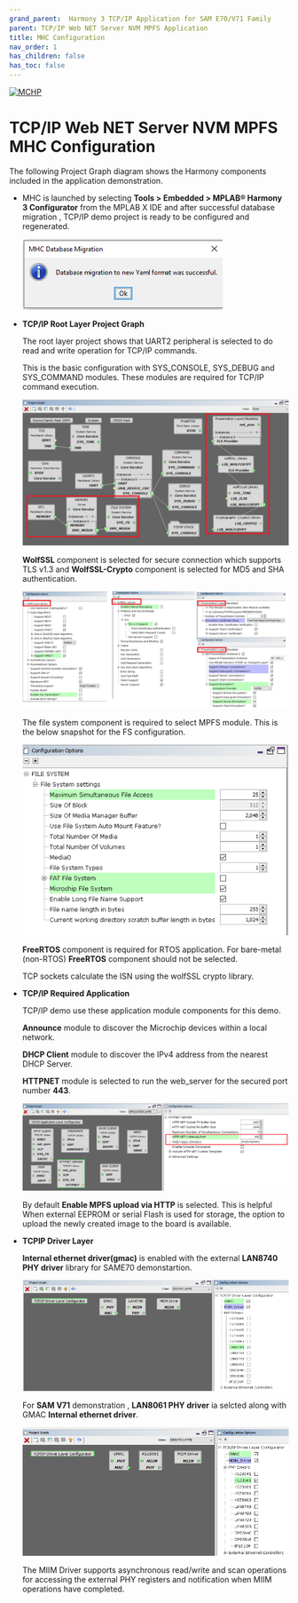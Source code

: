 ```yaml
---
grand_parent:  Harmony 3 TCP/IP Application for SAM E70/V71 Family
parent: TCP/IP Web NET Server NVM MPFS Application
title: MHC Configuration
nav_order: 1
has_children: false
has_toc: false
---
```

[![MCHP](https://www.microchip.com/ResourcePackages/Microchip/assets/dist/images/logo.png)](https://www.microchip.com)

# TCP/IP Web NET Server NVM MPFS MHC Configuration

The following Project Graph diagram shows the Harmony components included in the application demonstration.

* MHC is launched by selecting **Tools > Embedded > MPLAB® Harmony 3 Configurator** from the MPLAB X IDE and after successful database migration , TCP/IP demo project is ready to be configured and regenerated.

    ![tcpip_same70_v71_project](images/database_migration_successful.png)

* **TCP/IP Root Layer Project Graph**

  The root layer project shows that UART2 peripheral is selected to do read and write operation for TCP/IP commands.

  This is the basic configuration with SYS_CONSOLE, SYS_DEBUG and SYS_COMMAND modules. These modules are required for TCP/IP command execution.

  ![tcpip_same70_v71_project](images/tcpip_nvm_required_root.png)
  
  **WolfSSL** component is selected for secure connection which supports TLS v1.3 and **WolfSSL-Crypto** component is  selected for MD5 and SHA authentication.

  ![tcpip_same70_v71_project](images/wolfssl_demo_required_configuration.png)

  The file system component is required to select MPFS module. This is the below snapshot for the FS configuration.

  ![tcpip_same70_v71_project](images/FileSystem_mpfs_configuration.png)

  **FreeRTOS** component is required for RTOS application. For bare-metal (non-RTOS) **FreeRTOS** component should not be selected.

  TCP sockets calculate the ISN using the wolfSSL crypto library. 

* **TCP/IP Required Application**

    TCP/IP demo use these application module components for this demo.
    
    **Announce** module to discover the Microchip devices within a local network.

    **DHCP Client** module to discover the IPv4 address from the nearest DHCP Server. 
    
    **HTTPNET** module is selected to run the web_server for the secured port number **443**.
     
    ![tcpip_same70_v71_project](images/tcpip_app_module_selected.png)

    By default **Enable MPFS upload via HTTP** is selected. This is helpful When external EEPROM or serial Flash is used for storage, the option to upload the newly created image to the board is available.
    
* **TCPIP Driver Layer**

  **Internal ethernet driver(gmac)** is enabled with the external **LAN8740 PHY driver** library for SAME70 demonstartion. 

  ![tcpip_same70_v71_project](images/tcpip_driver_component.png)

  For **SAM V71** demonstration , **LAN8061 PHY driver** ia selcted along with GMAC **Internal ethernet driver**.

  ![tcpip_same70_v71_project](images/tcpip_driver_component_v71.png)

  The MIIM Driver supports asynchronous read/write and scan operations for accessing the external PHY registers and notification when MIIM operations have completed.
